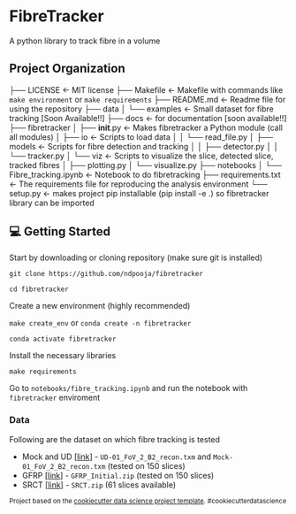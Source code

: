 FibreTracker
============

A python library to track fibre in a volume

Project Organization
--------------------

├── LICENSE 			<- MIT license
├── Makefile 			<- Makefile with commands like `make environment` or `make requirements`
├── README.md		<- Readme file for using the repository
├── data
│   └── examples		<- Small dataset for fibre tracking [Soon Available!!]
├── docs				<- for documentation [soon available!!]
├── fibretracker
│   ├── __init__.py			<- Makes fibretracker a Python module (call all modules)
│   ├── io				<- Scripts to load data
│   │   └── read_file.py
│   ├── models			<- Scripts for fibre detection and tracking
│   │   ├── detector.py
│   │   └── tracker.py
│   └── viz				<- Scripts to visualize the slice, detected slice, tracked fibres
│       ├── plotting.py
│       └── visualize.py
├── notebooks
│   └── Fibre_tracking.ipynb <- Notebook to do fibretracking
├── requirements.txt		<- The requirements file for reproducing the analysis environment
└── setup.py			<- makes project pip installable (pip install -e .) so fibretracker library can be imported

## 💻 Getting Started

Start by downloading or cloning repository (make sure git is installed)

```
git clone https://github.com/ndpooja/fibretracker
```

```
cd fibretracker
```

Create a new environment (highly recommended)

`make create_env` or `conda create -n fibretracker`

```
conda activate fibretracker
```

Install the necessary libraries

```
make requirements
```

Go to `notebooks/fibre_tracking.ipynb` and run the notebook with `fibretracker` enviroment

### Data 

Following are the dataset on which fibre tracking is tested

* Mock and UD [[link](https://zenodo.org/records/5483719)] - `UD-01_FoV_2_B2_recon.txm` and `Mock-01_FoV_2_B2_recon.txm` (tested on 150 slices)
* GFRP [[link](https://zenodo.org/records/4771123)] - `GFRP_Initial.zip` (tested on 150 slices)
* SRCT [[link](https://zenodo.org/records/1195879)] - `SRCT.zip` (61 slices available)

<p><small>Project based on the <a target="_blank" href="https://drivendata.github.io/cookiecutter-data-science/">cookiecutter data science project template</a>. #cookiecutterdatascience</small></p>
